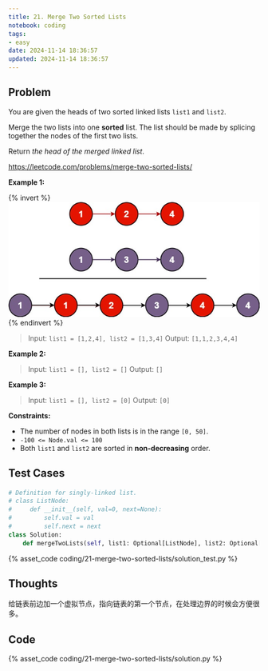 ```yaml
---
title: 21. Merge Two Sorted Lists
notebook: coding
tags:
- easy
date: 2024-11-14 18:36:57
updated: 2024-11-14 18:36:57
---
```

## Problem

You are given the heads of two sorted linked lists `list1` and `list2`.

Merge the two lists into one **sorted** list. The list should be made by splicing together the nodes of the first two lists.

Return _the head of the merged linked list_.

<https://leetcode.com/problems/merge-two-sorted-lists/>

**Example 1:**

{% invert %}
![case1](21-merge-two-sorted-lists/case1.png)
{% endinvert %}

> Input: `list1 = [1,2,4], list2 = [1,3,4]`
> Output: `[1,1,2,3,4,4]`

**Example 2:**

> Input: `list1 = [], list2 = []`
> Output: `[]`

**Example 3:**

> Input: `list1 = [], list2 = [0]`
> Output: `[0]`

**Constraints:**

- The number of nodes in both lists is in the range `[0, 50]`.
- `-100 <= Node.val <= 100`
- Both `list1` and `list2` are sorted in **non-decreasing** order.

## Test Cases

``` python
# Definition for singly-linked list.
# class ListNode:
#     def __init__(self, val=0, next=None):
#         self.val = val
#         self.next = next
class Solution:
    def mergeTwoLists(self, list1: Optional[ListNode], list2: Optional[ListNode]) -> Optional[ListNode]:
```

{% asset_code coding/21-merge-two-sorted-lists/solution_test.py %}

## Thoughts

给链表前边加一个虚拟节点，指向链表的第一个节点，在处理边界的时候会方便很多。

## Code

{% asset_code coding/21-merge-two-sorted-lists/solution.py %}
